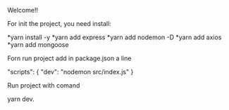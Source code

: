 
Welcome!!

For init the project, you need install:

*yarn install -y
*yarn add  express
*yarn add  nodemon -D
*yarn add  axios
*yarn add  mongoose

Forn run project add in package.json a line

"scripts": {
    "dev": "nodemon src/index.js"
  }

Run project with comand 

yarn dev.
